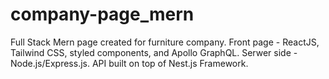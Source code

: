 # company-page_mern
Full Stack Mern page created for furniture company. Front page - ReactJS, Tailwind CSS, styled components, and Apollo GraphQL. Serwer side - Node.js/Express.js. API built on top of Nest.js Framework.
